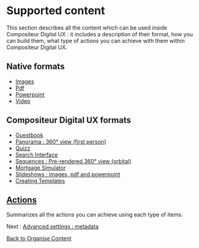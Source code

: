 # Supported content

This section describes all the content which can be used inside Compositeur Digital UX : it includes a description of their format, how you can build them, what type of actions you can achieve with them within Compositeur Digital UX.

## Native formats
* [Images](images.md)
* [Pdf](pdf.md)
* [Powerpoint](powerpoint.md)
* [Video](video.md)

## Compositeur Digital UX formats
* [Guestbook](guestbook.md)
* [Panorama : 360° view (first person)](panorama.md)
* [Quizz](quiz.md)
* [Search Interface](search.md)
* [Sequences : Pre-rendered 360° view (orbital)](sequences.md)
* [Mortgage Simulator](simulator.md)
* [Slideshows : images, pdf and powerpoint](slideshows.md)
* [Creating Templates](templates.md)

## [Actions](actions.md)

Summarizes all the actions you can achieve using each type of items.

Next : [Advanced settings : metadata](../advanced_setting.md)

[Back to Organise Content](../index.md)
